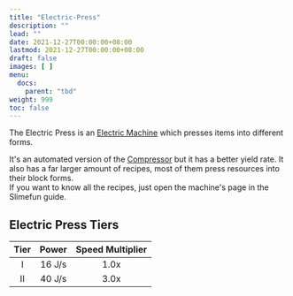 ```yaml
---
title: "Electric-Press"
description: ""
lead: ""
date: 2021-12-27T00:00:00+08:00
lastmod: 2021-12-27T00:00:00+08:00
draft: false
images: [ ]
menu:
  docs:
    parent: "tbd"
weight: 999
toc: false
---
```


The Electric Press is an [Electric Machine](/docs/slimefun/electric-machines) which presses items into different forms.

It's an automated version of the [Compressor](/docs/slimefun/compressor) but it has a better yield rate. It also has a far larger amount of recipes, most of them press resources into their block forms.  
If you want to know all the recipes, just open the machine's page in the Slimefun guide.

## Electric Press Tiers

| Tier | Power  | Speed Multiplier |
|:----:|:------:|:----------------:|
|  I   | 16 J/s |       1.0x       |
|  II  | 40 J/s |       3.0x       |
